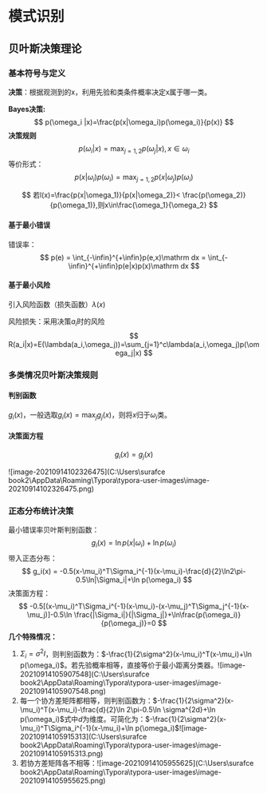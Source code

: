 # 模式识别

## 贝叶斯决策理论

### 基本符号与定义

**决策**：根据观测到的x，利用先验和类条件概率决定x属于哪一类。

**Bayes决策:**
$$
p(\omega_i |x)=\frac{p(x|\omega_i)p(\omega_i)}{p(x)}
$$
**决策规则**
$$
p(\omega_i|x) = \max_{j=1,2}p(\omega_j|x),x\in \omega_i
$$
等价形式：
$$
p(x|\omega_i)p(\omega_i) = \max_{j=1,2}p(x|\omega_j)p(\omega_i)
$$


$$
若l(x)=\frac{p(x|\omega_1)}{p(x|\omega_2)}< \frac{p(\omega_2)}{p(\omega_1)},则x\in\frac{\omega_1}{\omega_2}
$$

#### 基于最小错误

错误率：
$$
p(e) = \int_{-\infin}^{+\infin}p(e,x)\mathrm dx = \int_{-\infin}^{+\infin}p(e|x)p(x)\mathrm dx
$$

#### 基于最小风险

引入风险函数（损失函数）$\lambda(x)$

风险损失：采用决策$a_i$时的风险
$$
R(a_i|x)=E(\lambda(a_i,\omega_j))=\sum_{j=1}^c\lambda(a_i,\omega_j)p(\omega_j|x)
$$

### 多类情况贝叶斯决策规则

#### 判别函数

$g_i(x)$，一般选取$g_i(x)=\max_jg_j(x)$，则将$x$归于$\omega_i$类。

#### 决策面方程

$$
g_i(x) = g_j(x)
$$

![image-20210914102326475](C:\Users\surafce book2\AppData\Roaming\Typora\typora-user-images\image-20210914102326475.png)

### 正态分布统计决策

最小错误率贝叶斯判别函数：
$$
g_i(x) = \ln p(x|\omega_i) + \ln p(\omega_i)
$$
带入正态分布：
$$
g_i(x) = -0.5(x-\mu_i)^T\Sigma_i^{-1}(x-\mu_i)-\frac{d}{2}\ln2\pi-0.5\ln|\Sigma_i|+\ln p(\omega_i)
$$
决策面方程：
$$
-0.5[(x-\mu_i)^T\Sigma_i^{-1}(x-\mu_i)-(x-\mu_j)^T\Sigma_j^{-1}(x-\mu_j)]-0.5\ln \frac{|\Sigma_i|}{|\Sigma_j|}+\ln\frac{p(\omega_i)}{p(\omega_j)}=0
$$
**几个特殊情况：**

1. $\Sigma_i=\sigma^2I$，则判别函数为：$-\frac{1}{2\sigma^2}(x-\mu_i)^T(x-\mu_i)+\ln p(\omega_i)$。若先验概率相等，直接等价于最小距离分类器。![image-20210914105907548](C:\Users\surafce book2\AppData\Roaming\Typora\typora-user-images\image-20210914105907548.png)
2. 每一个协方差矩阵都相等，则判别函数为：$-\frac{1}{2\sigma^2}(x-\mu_i)^T(x-\mu_i)-\frac{d}{2}\ln 2\pi-0.5\ln \sigma^{2d}+\ln p(\omega_i)$式中$d$为维度。可简化为：$-\frac{1}{2\sigma^2}(x-\mu_i)^T\Sigma_i^{-1}(x-\mu_i)+\ln p(\omega_i)$![image-20210914105915313](C:\Users\surafce book2\AppData\Roaming\Typora\typora-user-images\image-20210914105915313.png)
3. 若协方差矩阵各不相等：![image-20210914105955625](C:\Users\surafce book2\AppData\Roaming\Typora\typora-user-images\image-20210914105955625.png)

